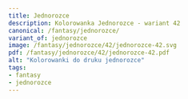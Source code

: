 ```yaml
---
title: Jednorozce
description: Kolorowanka Jednorozce - wariant 42
canonical: /fantasy/jednorozce/
variant_of: jednorozce
image: /fantasy/jednorozce/42/jednorozce-42.svg
pdf: /fantasy/jednorozce/42/jednorozce-42.pdf
alt: "Kolorowanki do druku jednorozce"
tags:
- fantasy
- jednorozce
---
```

